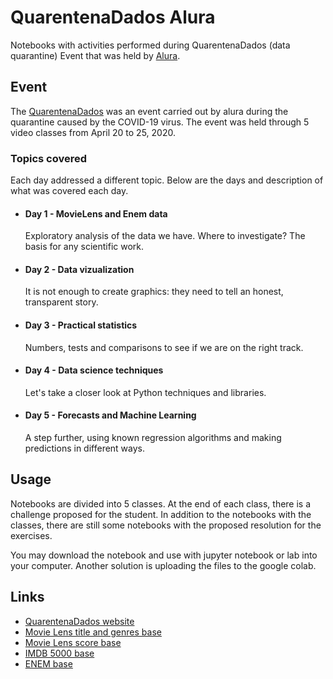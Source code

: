 # QuarentenaDados Alura
Notebooks with activities performed during QuarentenaDados (data quarantine) Event that was held by [Alura](https://www.alura.com.br/).

## Event
The [QuarentenaDados](https://www.alura.com.br/quarentenadados "QuarentenaDados") was an event carried out by alura during the quarantine caused by the COVID-19 virus. The event was held through 5 video classes from April 20 to 25, 2020.

### Topics covered
Each day addressed a different topic. Below are the days and description of what was covered each day.

- #### Day 1 - MovieLens and Enem data
	Exploratory analysis of the data we have. Where to investigate? The basis for any scientific work.

- #### Day 2 - Data vizualization
	It is not enough to create graphics: they need to tell an honest, transparent story.

- #### Day 3 - Practical statistics
	Numbers, tests and comparisons to see if we are on the right track.

- #### Day 4 - Data science techniques
	Let's take a closer look at Python techniques and libraries.

- #### Day 5 - Forecasts and Machine Learning
	A step further, using known regression algorithms and making predictions in different ways.

## Usage
Notebooks are divided into 5 classes. At the end of each class, there is a challenge proposed for the student. In addition to the notebooks with the classes, there are still some notebooks with the proposed resolution for the exercises.

You may download the notebook and use with jupyter notebook or lab into your computer. Another solution is uploading the files to the google colab.

## Links
- [QuarentenaDados website](https://www.alura.com.br/quarentenadados)
- [Movie Lens title and genres base](https://raw.githubusercontent.com/alura-cursos/introducao-a-data-science/master/aula0/ml-latest-small/movies.csv)
- [Movie Lens score base](https://raw.githubusercontent.com/alura-cursos/introducao-a-data-science/master/aula0/ml-latest-small/ratings.csv)
- [IMDB 5000 base](https://gist.githubusercontent.com/guilhermesilveira/24e271e68afe8fd257911217b88b2e07/raw/e70287fb1dcaad4215c3f3c9deda644058a616bc/movie_metadata.csv)
- [ENEM base](https://raw.githubusercontent.com/guilhermesilveira/enem-2018/master/MICRODADOS_ENEM_2018_SAMPLE_43278.csv)

